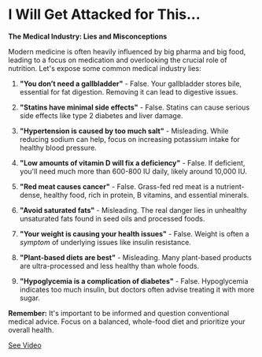 # I Will Get Attacked for This...

**The Medical Industry: Lies and Misconceptions**

Modern medicine is often heavily influenced by big pharma and big food, leading to a focus on medication and overlooking the crucial role of nutrition. Let's expose some common medical industry lies:

1. **"You don’t need a gallbladder"** - False. Your gallbladder stores bile, essential for fat digestion. Removing it can lead to digestive issues.

2. **"Statins have minimal side effects"** - False. Statins can cause serious side effects like type 2 diabetes and liver damage.

3. **"Hypertension is caused by too much salt"** - Misleading. While reducing sodium can help, focus on increasing potassium intake for healthy blood pressure.

4. **"Low amounts of vitamin D will fix a deficiency"** - False. If deficient, you'll need much more than 600-800 IU daily, likely around 10,000 IU.

5. **"Red meat causes cancer"** - False. Grass-fed red meat is a nutrient-dense, healthy food, rich in protein, B vitamins, and essential minerals.

6. **"Avoid saturated fats"** - Misleading. The real danger lies in unhealthy unsaturated fats found in seed oils and processed foods.

7. **"Your weight is causing your health issues"** - False. Weight is often a *symptom* of underlying issues like insulin resistance.

8. **"Plant-based diets are best"** - Misleading. Many plant-based products are ultra-processed and less healthy than whole foods.

9. **"Hypoglycemia is a complication of diabetes"** - False. Hypoglycemia indicates too much insulin, but doctors often advise treating it with more sugar.

**Remember:** It's important to be informed and question conventional medical advice. Focus on a balanced, whole-food diet and prioritize your overall health.

 [See Video](https://www.youtube.com/embed/OiU1B6VNDvQ)